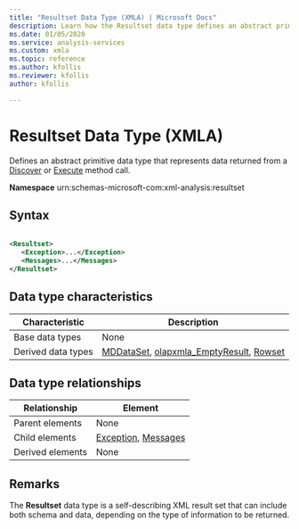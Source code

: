 ```yaml
---
title: "Resultset Data Type (XMLA) | Microsoft Docs"
description: Learn how the Resultset data type defines an abstract primitive data type that represents data returned from a Discover or Execute method call.
ms.date: 01/05/2020
ms.service: analysis-services
ms.custom: xmla
ms.topic: reference
ms.author: kfollis
ms.reviewer: kfollis
author: kfollis

---
```

# Resultset Data Type (XMLA)

  Defines an abstract primitive data type that represents data returned from a [Discover](../xml-elements-methods-discover.md) or [Execute](../xml-elements-methods-execute.md) method call.  
  
 **Namespace** urn:schemas-microsoft-com:xml-analysis:resultset  
  
## Syntax  
  
```xml  
  
<Resultset>  
   <Exception>...</Exception>  
   <Messages>...</Messages>  
</Resultset>  
```  
  
## Data type characteristics  
  
|Characteristic|Description|  
|--------------------|-----------------|  
|Base data types|None|  
|Derived data types|[MDDataSet](../xml-data-types/mddataset-data-type-xmla.md), [olapxmla_EmptyResult](../xml-data-types/emptyresult-data-type-xmla.md), [Rowset](../xml-data-types/rowset-data-type-xmla.md)|  
  
## Data type relationships  
  
|Relationship|Element|  
|------------------|-------------|  
|Parent elements|None|  
|Child elements|[Exception](../xml-elements-properties/exception-element-xmla.md), [Messages](../xml-elements-properties/messages-element-xmla.md)|  
|Derived elements|None|  
  
## Remarks  
 The **Resultset** data type is a self-describing XML result set that can include both schema and data, depending on the type of information to be returned.  
